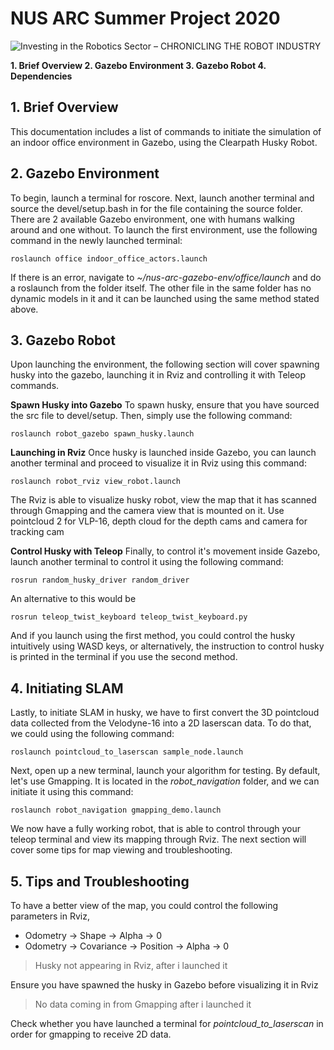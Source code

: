 
# NUS ARC Summer Project 2020
![Investing in the Robotics Sector – CHRONICLING THE ROBOT INDUSTRY](https://robotrabbi.com/wp-content/uploads/2015/03/clearpath-robotics-husky-e1426720202779-1940x1092.jpg)

 **1. Brief Overview 
 2. Gazebo Environment
 3. Gazebo Robot 
 4. Dependencies** 

## 1. Brief Overview
This documentation includes a list of commands to initiate the simulation of an indoor office environment in Gazebo, using the Clearpath Husky Robot. 

## 2. Gazebo Environment

To begin, launch a terminal for roscore. Next, launch another terminal and source the devel/setup.bash in for the file containing the source folder. There are 2 available Gazebo environment, one with humans walking around and one without. To launch the first environment, use the following command in the newly launched terminal: 

    roslaunch office indoor_office_actors.launch
 If there is an error, navigate to *~/nus-arc-gazebo-env/office/launch* and do a roslaunch from the folder itself. The other file in the same folder has no dynamic models in it and it can be launched using the same method stated above. 

## 3. Gazebo Robot
Upon launching the environment, the following section will cover spawning husky into the gazebo, launching it in Rviz and controlling it with Teleop commands. 

**Spawn Husky into Gazebo**
To spawn husky, ensure that you have sourced the src file to devel/setup. Then, simply use the following command:

    roslaunch robot_gazebo spawn_husky.launch

**Launching in Rviz**
Once husky is launched inside Gazebo, you can launch another terminal and proceed to visualize it in Rviz using this command:

    roslaunch robot_rviz view_robot.launch
The Rviz is able to visualize husky robot, view the map that it has scanned through Gmapping and the camera view that is mounted on it. Use pointcloud 2 for VLP-16, depth cloud for the depth cams and camera for tracking cam

**Control Husky with Teleop**
Finally, to control it's movement inside Gazebo, launch another terminal to control it using the following command:

    rosrun random_husky_driver random_driver
An alternative to this would be 

    rosrun teleop_twist_keyboard teleop_twist_keyboard.py
And if you launch using the first method, you could control the husky intuitively using WASD keys, or alternatively, the instruction to control husky is printed in the terminal if you use the second method.

## 4. Initiating SLAM 
Lastly, to initiate SLAM in husky, we have to first convert the 3D pointcloud data collected from the Velodyne-16 into a 2D laserscan data. To do that, we could using the following command: 

    roslaunch pointcloud_to_laserscan sample_node.launch
 
Next, open up a new terminal, launch your algorithm for testing. By default, let's use Gmapping. It is located in the *robot_navigation* folder, and we can initiate it using this command: 

    roslaunch robot_navigation gmapping_demo.launch
We now have a fully working robot, that is able to control through your teleop terminal and view its mapping through Rviz. The next section will cover some tips for map viewing and troubleshooting. 

## 5. Tips and Troubleshooting
To have a better view of the map, you could control the following parameters in Rviz, 

 - Odometry -> Shape -> Alpha -> 0 
 - Odometry -> Covariance -> Position -> Alpha -> 0

> Husky not appearing in Rviz, after i launched it 

Ensure you have spawned the husky in Gazebo before visualizing it in Rviz 

> No data coming in from Gmapping after i launched it 

Check whether you have launched a terminal for *pointcloud_to_laserscan* in order for gmapping to receive 2D data. 

<!--stackedit_data:
eyJoaXN0b3J5IjpbLTE4OTEzNDM5MTEsMTI1NTc1MzAzMiwtMz
AwMTgyNDg0LDM1MzcxMDIxOSwxMTU5MzQxNDcxLC0xNzc5MzUw
ODMyLC05MjU4Njc2MzYsMTg2MjUwOTcwNV19
-->